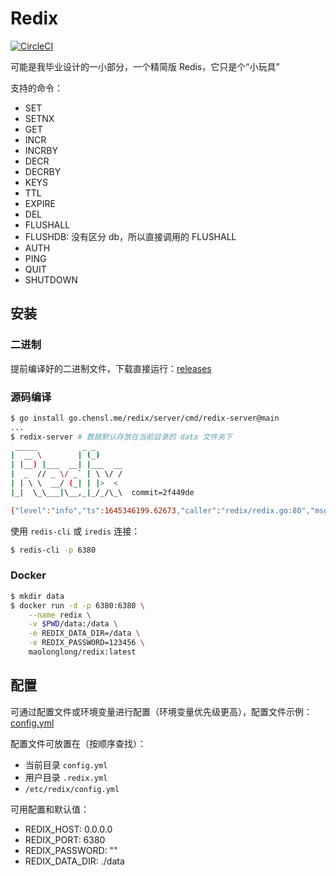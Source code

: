 # Redix

[![CircleCI](https://circleci.com/gh/MaoLongLong/redix/tree/main.svg?style=svg)](https://circleci.com/gh/MaoLongLong/redix/tree/main)

可能是我毕业设计的一小部分，一个精简版 Redis，它只是个“小玩具”

支持的命令：

- SET
- SETNX
- GET
- INCR
- INCRBY
- DECR
- DECRBY
- KEYS
- TTL
- EXPIRE
- DEL
- FLUSHALL
- FLUSHDB: 没有区分 db，所以直接调用的 FLUSHALL
- AUTH
- PING
- QUIT
- SHUTDOWN

## 安装

### 二进制

提前编译好的二进制文件，下载直接运行：[releases](https://github.com/MaoLongLong/redix/releases)

### 源码编译

```bash
$ go install go.chensl.me/redix/server/cmd/redix-server@main
...
$ redix-server # 数据默认存放在当前目录的 data 文件夹下
 _____          _ _
|  __ \        | (_)
| |__) |___  __| |___  __
|  _  // _ \/ _` | \ \/ /
| | \ \  __/ (_| | |>  <
|_|  \_\___|\__,_|_/_/\_\  commit=2f449de

{"level":"info","ts":1645346199.62673,"caller":"redix/redix.go:80","msg":"redix server started","host":"0.0.0.0","port":6380,"data_dir":"/Users/.../go/src/go.chensl.me/redix/data"}
```

使用 `redis-cli` 或 `iredis` 连接：

```bash
$ redis-cli -p 6380
```

### Docker

```bash
$ mkdir data
$ docker run -d -p 6380:6380 \
    --name redix \
    -v $PWD/data:/data \
    -e REDIX_DATA_DIR=/data \
    -e REDIX_PASSWORD=123456 \
    maolonglong/redix:latest
```

## 配置

可通过配置文件或环境变量进行配置（环境变量优先级更高），配置文件示例：[config.yml](./configs/config.yml)

配置文件可放置在（按顺序查找）：

- 当前目录 `config.yml`
- 用户目录 `.redix.yml`
- `/etc/redix/config.yml`

可用配置和默认值：

- REDIX_HOST: 0.0.0.0
- REDIX_PORT: 6380
- REDIX_PASSWORD: ""
- REDIX_DATA_DIR: ./data
